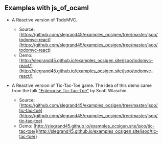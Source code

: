 
## Examples with js_of_ocaml

- A Reactive version of TodoMVC.
  - Source: [https://github.com/slegrand45/examples_ocsigen/tree/master/jsoo/todomvc-react](https://github.com/slegrand45/examples_ocsigen/tree/master/jsoo/todomvc-react)
  - Demo: [http://slegrand45.github.io/examples_ocsigen.site/jsoo/todomvc-react/](http://slegrand45.github.io/examples_ocsigen.site/jsoo/todomvc-react/)

- A Reactive version of Tic-Tac-Toe game. The idea of this demo came from the talk ["Enterprise Tic-Tac-Toe"](http://fsharpforfunandprofit.com/ettt/) by Scott Wlaschin.
  - Source: [https://github.com/slegrand45/examples_ocsigen/tree/master/jsoo/tic-tac-toe](https://github.com/slegrand45/examples_ocsigen/tree/master/jsoo/tic-tac-toe)
  - Demo: [http://slegrand45.github.io/examples_ocsigen.site/jsoo/tic-tac-toe/](http://slegrand45.github.io/examples_ocsigen.site/jsoo/tic-tac-toe/)